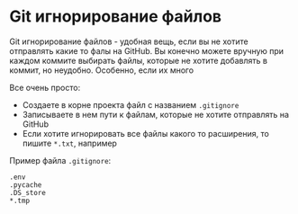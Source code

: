 # Git игнорирование файлов

Git игнорирование файлов - удобная вещь, если вы не хотите отправлять какие то фалы на GitHub. Вы конечно можете вручную при каждом коммите выбирать файлы, которые не хотите добавлять в коммит, но неудобно. Особенно, если их много

Все очень просто: 
- Создаете в корне проекта файл с названием `.gitignore`
- Записываете в нем пути к файлам, которые не хотите отправлять на GitHub
- Если хотите игнорировать все файлы какого то расширения, то пишите `*.txt`, например

Пример файла `.gitignore`:
```
.env
.pycache
.DS_store
*.tmp
```

